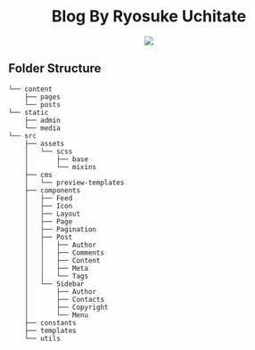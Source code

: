 <h1 align="center">
    Blog By Ryosuke Uchitate
</h1>

<p align="center">
    <a target="_blank" href="https://github.com/b1a9id/gatsby-starter-lumen/actions?query=workflow:Build"><img src="https://github.com/b1a9id/gatsby-starter-lumen/workflows/Build/badge.svg?style=svg"></a>
</p>

## Folder Structure

```
└── content
    ├── pages
    └── posts
└── static
    ├── admin
    └── media
└── src
    ├── assets
    │   └── scss
    │       ├── base
    │       └── mixins
    ├── cms
    │   └── preview-templates
    ├── components
    │   ├── Feed
    │   ├── Icon
    │   ├── Layout
    │   ├── Page
    │   ├── Pagination
    │   ├── Post
    │   │   ├── Author
    │   │   ├── Comments
    │   │   ├── Content
    │   │   ├── Meta
    │   │   └── Tags
    │   └── Sidebar
    │       ├── Author
    │       ├── Contacts
    │       ├── Copyright
    │       └── Menu
    ├── constants
    ├── templates
    └── utils

```
